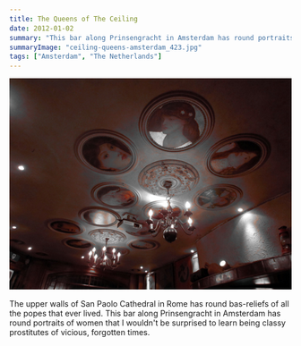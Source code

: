 ```yaml
---
title: The Queens of The Ceiling
date: 2012-01-02
summary: "This bar along Prinsengracht in Amsterdam has round portraits of women."
summaryImage: "ceiling-queens-amsterdam_423.jpg"
tags: ["Amsterdam", "The Netherlands"]
---
```


![](ceiling-queens-amsterdam_423.jpg)

The upper walls of San Paolo Cathedral in Rome has round bas-reliefs of all the popes that ever lived. This bar along Prinsengracht in Amsterdam has round portraits of women that I wouldn't be surprised to learn being classy prostitutes of vicious, forgotten times.